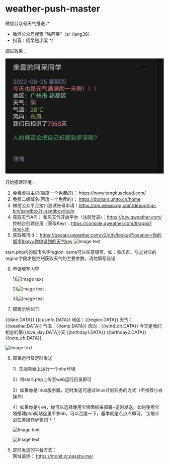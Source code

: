 # weather-push-master
微信公众号天气推送
/*
*   微信公众号搜索 “铁阿呆”（sr_liang36）
*   抖音：阿呆是小梁
*/

调试效果：

![Image text](https://github.com/Liang-GR/weather-push/blob/M-main/weather%20push/weather-push-master-M-main/imgs/%E5%9B%BE%E7%89%878.jpg)

开始搭建环境：

1.  免费虚拟主机(百度一个免费的)：  https://www.tonghuacloud.com/
2.  免费二级域名(百度一个免费的)：  https://domain.umto.cn/home
3.	微信公众平台接口测试账号申请：https://mp.weixin.qq.com/debug/cgi-bin/sandbox?t=sandbox/login
4.	获取天气API： 和风天气开放平台（注册登录）：https://dev.qweather.com/ 控制台创建应用（获取Key）：https://console.qweather.com/#/apps?lang=zh
5.	获取城市id：  https://geoapi.qweather.com/v2/city/lookup?location=你的城市&key=你申请到的天气key
![Image text](https://github.com/Liang-GR/weather-push-master/blob/M-main/imgs/%E5%9B%BE%E7%89%871.png)

start.php内的城市名字region_name可以任意填写，如：重庆市，与之对应的region字段才是控制获取天气的主要参数，请勿填写错误

6.  申请填写内容

    1)![Image text](https://github.com/Liang-GR/weather-push-master/blob/M-main/imgs/%E5%9B%BE%E7%89%872.png)

    2)![Image text](https://github.com/Liang-GR/weather-push-master/blob/M-main/imgs/%E5%9B%BE%E7%89%873.png)

    3)![Image text](https://github.com/Liang-GR/weather-push-master/blob/M-main/imgs/%E5%9B%BE%E7%89%874.png)
  
7.  模板示例如下:

{{date.DATA}} 
{{cusinfo.DATA}} 
地区：{{region.DATA}} 
天气：{{weather.DATA}} 
气温：{{temp.DATA}} 
风向：{{wind_dir.DATA}} 
今天是我们相恋的第{{love_day.DATA}}天 
{{birthday1.DATA}} 
{{birthday2.DATA}} 
{{note_ch.DATA}}

![Image text](https://github.com/Liang-GR/weather-push-master/blob/M-main/imgs/%E5%9B%BE%E7%89%875.png)

8.  部署运行及定时发送

    1）在服务器上运行一个php环境
    
    2）将start.php上传至web运行目录即可
    
    3）如果你是linux服务器，定时发送可通过linux计划任务的方式（不推荐小白操作）
    
    4）如果你是小白，你可以选择使用宝塔面板来部署+定时发送，如何使用宝塔搭建php网站这里不多bb，可以百度一下，基本就是点点点即可。
    宝塔计划任务操作步骤如下：
    
    ![Image text](https://github.com/Liang-GR/weather-push-master/blob/M-main/imgs/%E5%9B%BE%E7%89%876.png)
    
    ![Image text](https://github.com/Liang-GR/weather-push-master/blob/M-main/imgs/%E5%9B%BE%E7%89%877.png)
   
9.  定时发送的平替方式：  
    网址监控： https://monit.or.passby.me/
    
    
